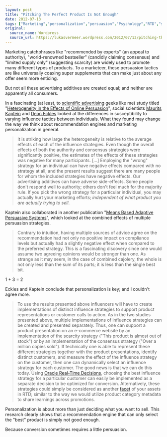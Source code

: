 ```yaml
---
layout: post
title: "Pitching The Perfect Product Is Not Enough"
date: 2012-07-13
tags: ["Marketing","personalization","persuasion","Psychology","RTD","sociology"]
original:
  source_name: Wordpress
  source_url: https://lukasvermeer.wordpress.com/2012/07/13/pitching-the-perfect-product-is-not-enough/
---
```


Marketing catchphrases like "recommended by experts" (an appeal to authority), "world-renowned bestseller" (candidly claiming consensus) and "limited supply only" (suggesting scarcity) are widely used to promote many different types of products. To a marketeer, these persuasion tactics are like universally coaxing super supplements that can make just about any offer seem more enticing.

But not all these advertising additives are created equal; and neither are apparently all consumers.

In a fascinating (at least, to [scientific advertising](http://lukasvermeer.wordpress.com/2011/08/28/scientific-advertising-on-steroids/) geeks like me) study titled "[Heterogeneity in the Effects of Online Persuasion](http://www.deaneckles.com/home/wp-content/uploads/2009/10/Kaptein_Eckles_Heterogeneity_ss.pdf)", social scientists [Maurits Kaptein](http://www.mauritskaptein.com/) and [Dean Eckles](http://www.deaneckles.com/) looked at the differences in susceptibility to varying influence tactics between individuals. What they found may change the way we think about recommendation engines and marketing personalization in general.
> It is striking how large the heterogeneity is relative to the average effects of each of the influence strategies. Even though the overall effects of both the authority and consensus strategies were significantly positive, the estimates of the effects of these strategies was negative for many participants. [...] Employing the "wrong" strategy for an individual can have negative effects compared with no strategy at all; and the present results suggest there are many people for whom the included strategies have negative effects.
Our advertising additives can have adverse side-effects. Some people don't respond well to authority; others don't feel much for the majority rule. If you pick the wrong strategy for a particular individual, you may actually hurt your marketing efforts; _independent of what product you are actually trying to sell_.

Kaptein also collaborated in another publication "[Means Based Adaptive Persuasive Systems](http://www.persuasion-profiling.com/wp-content/uploads/2010/04/Kaptein_MeansBased.pdf)", which looked at the combined effects of multiple persuasion strategies.
> Contrary to intuition, having multiple sources of advice agree on the recommendation had not only no positive impact on compliance levels but actually had a slightly negative effect when compared to the preferred strategy. This is a fascinating discovery since one would assume two agreeing opinions would be stronger than one.
As strange as it may seem, in the case of combined cajolery, the whole is not only less than the sum of its parts; it is less than the single best bit.

1 + 3 = 2

Eckles and Kaptein conclude that personalization is key; and I couldn't agree more.
> To use the results presented above influencers will have to create implementations of distinct influence strategies to support product representations or customer calls to action. As in the two studies presented above, multiple implementations of influence strategies can be created and presented separately. Thus, one can support a product presentation on an e-commerce website by an implementation of the scarcity strategy ("This product is almost out of stock") or by an implementation of the consensus strategy ("Over a million copies sold"). If technically one is able to represent these different strategies together with the product presentations, identify distinct customers, and measure the effect of the influence strategy on the customer, then one can dynamically select an influence strategy for each customer.
The good news is that we can do this today. Using [Oracle Real-Time Decisions](http://www.oracle.com/us/solutions/ent-performance-bi/real-time-decisions-066561.html), choosing the best influence strategy for a particular customer can easily be implemented as a separate decision to be optimized for conversion. Alternatively, these strategies could simply be considered as another [facet](http://lukasvermeer.wordpress.com/2012/02/17/facet-based-predictions-in-oracle-real-time-decisions/) of your assets in RTD; similar to the way we would utilize product category metadata to share learnings across promotions.

Personalization is about more than just deciding what you want to sell. This research clearly shows that a recommendation engine that can only select the "best" product is simply not good enough.

Because conversion sometimes requires a little persuasion.